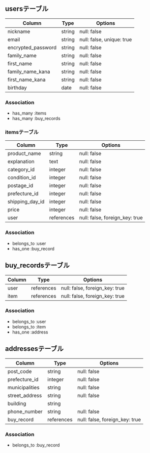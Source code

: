 ## usersテーブル

|Column             |Type    |Options                   |
|-------------------|--------|--------------------------|
|nickname           |string  |null: false               |
|email              |string  |null: false, unique: true |
|encrypted_password |string  |null: false               |
|family_name        |string  |null: false               |
|first_name         |string  |null: false               |
|family_name_kana   |string  |null: false               |
|first_name_kana    |string  |null: false               |
|birthday           |date    |null: false               |


### Association
- has_many :items
- has_many :buy_records


### itemsテーブル

|Column             |Type       |Options                        |
|-------------------|-----------|-------------------------------|
|product_name       |string     |null: false                    |
|explanation        |text       |null: false                    |
|category_id        |integer    |null: false                    |
|condition_id       |integer    |null: false                    |
|postage_id         |integer    |null: false                    |
|prefecture_id      |integer    |null: false                    |
|shipping_day_id    |integer    |null: false                    |
|price              |integer    |null: false                    |
|user               |references |null: false, foreign_key: true |


### Association
- belongs_to :user
- has_one :buy_record

## buy_recordsテーブル

|Column|Type       |Options                        |
|------|-----------|-------------------------------|
|user  |references |null: false, foreign_key: true |
|item  |references |null: false, foreign_key: true |


### Association
- belongs_to :user
- belongs_to :item
- has_one :address


## addressesテーブル

|Column             |Type       |Options                        |
|-------------------|-----------|-------------------------------|
|post_code          |string     |null: false                    |
|prefecture_id      |integer    |null: false                    |
|municipalities     |string     |null: false                    |
|street_address     |string     |null: false                    |
|building           |string     |                               |
|phone_number       |string     |null: false                    |
|buy_record         |references |null: false, foreign_key: true |


### Association
- belongs_to :buy_record